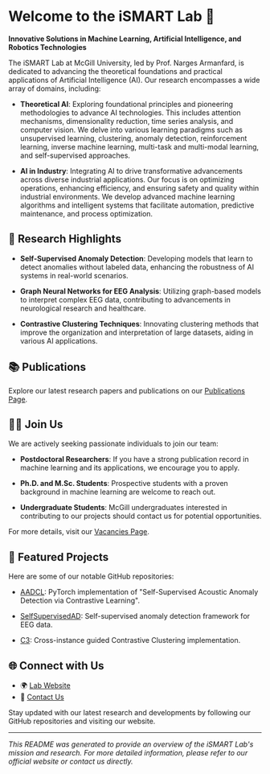 # Welcome to the iSMART Lab 👋

**Innovative Solutions in Machine Learning, Artificial Intelligence, and Robotics Technologies**

The iSMART Lab at McGill University, led by Prof. Narges Armanfard, is dedicated to advancing the theoretical foundations and practical applications of Artificial Intelligence (AI). Our research encompasses a wide array of domains, including:

- **Theoretical AI**: Exploring foundational principles and pioneering methodologies to advance AI technologies. This includes attention mechanisms, dimensionality reduction, time series analysis, and computer vision. We delve into various learning paradigms such as unsupervised learning, clustering, anomaly detection, reinforcement learning, inverse machine learning, multi-task and multi-modal learning, and self-supervised approaches.

- **AI in Industry**: Integrating AI to drive transformative advancements across diverse industrial applications. Our focus is on optimizing operations, enhancing efficiency, and ensuring safety and quality within industrial environments. We develop advanced machine learning algorithms and intelligent systems that facilitate automation, predictive maintenance, and process optimization.

## 🔬 Research Highlights

- **Self-Supervised Anomaly Detection**: Developing models that learn to detect anomalies without labeled data, enhancing the robustness of AI systems in real-world scenarios.

- **Graph Neural Networks for EEG Analysis**: Utilizing graph-based models to interpret complex EEG data, contributing to advancements in neurological research and healthcare.

- **Contrastive Clustering Techniques**: Innovating clustering methods that improve the organization and interpretation of large datasets, aiding in various AI applications.

## 📚 Publications

Explore our latest research papers and publications on our [Publications Page](https://ismart.ece.mcgill.ca/publications/).

## 🧑‍💻 Join Us

We are actively seeking passionate individuals to join our team:

- **Postdoctoral Researchers**: If you have a strong publication record in machine learning and its applications, we encourage you to apply.

- **Ph.D. and M.Sc. Students**: Prospective students with a proven background in machine learning are welcome to reach out.

- **Undergraduate Students**: McGill undergraduates interested in contributing to our projects should contact us for potential opportunities.

For more details, visit our [Vacancies Page](https://ismart.ece.mcgill.ca/vacancies/).

## 📂 Featured Projects

Here are some of our notable GitHub repositories:

- [AADCL](https://github.com/Armanfard-Lab/AADCL): PyTorch implementation of "Self-Supervised Acoustic Anomaly Detection via Contrastive Learning".

- [SelfSupervisedAD](https://github.com/Armanfard-Lab/SelfSupervisedAD): Self-supervised anomaly detection framework for EEG data.

- [C3](https://github.com/Armanfard-Lab/C3): Cross-instance guided Contrastive Clustering implementation.

## 🌐 Connect with Us

- 🌍 [Lab Website](https://ismart.ece.mcgill.ca/)
- 📧 [Contact Us](https://ismart.ece.mcgill.ca/contact-us/)

Stay updated with our latest research and developments by following our GitHub repositories and visiting our website.

---

*This README was generated to provide an overview of the iSMART Lab's mission and research. For more detailed information, please refer to our official website or contact us directly.*
